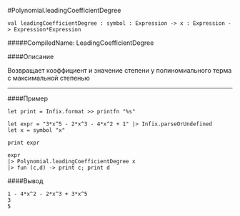 #Polynomial.leadingCoefficientDegree

	val leadingCoefficientDegree : symbol : Expression -> x : Expression -> Expression*Expression


#####CompiledName: LeadingCoefficientDegree


####Описание

Возвращает коэффициент и значение степени у полиномиального терма с максимальной степенью

----------

####Пример
    
    let print = Infix.format >> printfn "%s"
    
    let expr = "3*x^5 - 2*x^3 - 4*x^2 + 1" |> Infix.parseOrUndefined
    let x = symbol "x"
    
    print expr
    
    expr
    |> Polynomial.leadingCoefficientDegree x
    |> fun (c,d) -> print c; print d
    

####Вывод

    1 - 4*x^2 - 2*x^3 + 3*x^5
    3
    5








